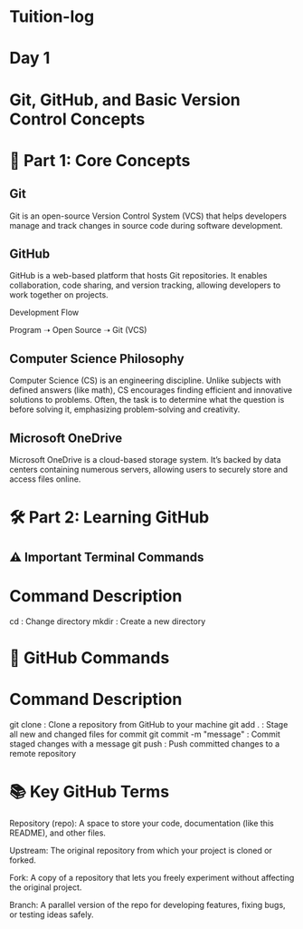 # Tuition-log

# Day 1

# Git, GitHub, and Basic Version Control Concepts
# 📘 Part 1: Core Concepts
## Git
Git is an open-source Version Control System (VCS) that helps developers manage and track changes in source code during software development.

## GitHub
GitHub is a web-based platform that hosts Git repositories. It enables collaboration, code sharing, and version tracking, allowing developers to work together on projects.

Development Flow

Program ➝ Open Source ➝ Git (VCS)

## Computer Science Philosophy
Computer Science (CS) is an engineering discipline. Unlike subjects with defined answers (like math), CS encourages finding efficient and innovative solutions to problems. Often, the task is to determine what the question is before solving it, emphasizing problem-solving and creativity.

## Microsoft OneDrive
Microsoft OneDrive is a cloud-based storage system. It’s backed by data centers containing numerous servers, allowing users to securely store and access files online.

# 🛠️ Part 2: Learning GitHub

## ⚠️ Important Terminal Commands

# Command	Description
cd : Change directory
mkdir : Create a new directory

# 🔧 GitHub Commands
# Command	Description
git clone <url>	: Clone a repository from GitHub to your machine
git add .	: Stage all new and changed files for commit
git commit -m "message"	: Commit staged changes with a message
git push : Push committed changes to a remote repository

# 📚 Key GitHub Terms
Repository (repo): A space to store your code, documentation (like this README), and other files.

Upstream: The original repository from which your project is cloned or forked.

Fork: A copy of a repository that lets you freely experiment without affecting the original project.

Branch: A parallel version of the repo for developing features, fixing bugs, or testing ideas safely.
